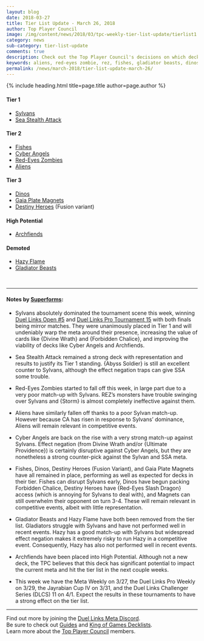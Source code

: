 ```yaml
---
layout: blog
date: 2018-03-27
title: Tier List Update - March 26, 2018
author: Top Player Council
image: /img/content/news/2018/03/tpc-weekly-tier-list-update/tierlist1.jpg
category: news
sub-category: tier-list-update
comments: true
description: Check out the Top Player Council's decisions on which decks are the best in the Meta!
keywords: aliens, red-eyes zombie, rez, fishes, gladiator beasts, dinos, ssa, water, sea stealth attack, cyber angels, ca, magnets, hazy, hazy flame, destiny heroes, tier, tier 1, flying fish, sylvans, archfiends, demoted
permalink: /news/march-2018/tier-list-update-march-26/
---
```


{% include heading.html title=page.title author=page.author %}

#### Tier 1
* [Sylvans](/tier-list/sylvans/) 
* [Sea Stealth Attack](/tier-list/sea-stealth-attack/)

#### Tier 2
* [Fishes](/tier-list/fishes/) 
* [Cyber Angels](/tier-list/cyber-angels/) 
* [Red-Eyes Zombies](/tier-list/red-eyes-zombies/) 
* [Aliens](/tier-list/aliens/) 

#### Tier 3
* [Dinos](/tier-list/dinos/) 
* [Gaia Plate Magnets](/tier-list/magnet-warriors/) 
* [Destiny Heroes](/tier-list/destiny-heroes/) (Fusion variant)

#### High Potential
* [Archfiends](/tier-list/archfiends/) 

#### Demoted
* [Hazy Flame](/tier-list/hazy-flame/)  
* [Gladiator Beasts](/tier-list/gladiator-beasts/)

<br>

---

#### Notes by [Superforms]():  

* Sylvans absolutely dominated the tournament scene this week, winning [Duel Links Open #5](https://dlmbeta.netlify.com/tournaments/duel-links-open/5/report/) and [Duel Links Pro Tournament 15](https://dlmbeta.netlify.com/tournaments/duel-links-pro/15/report/) with both finals being mirror matches. They were unanimously placed in Tier 1 and will undeniably warp the meta around their presence, increasing the value of cards like {Divine Wrath} and {Forbidden Chalice}, and improving the viability of decks like Cyber Angels and Archfiends.  

* Sea Stealth Attack remained a strong deck with representation and results to justify its Tier 1 standing. {Abyss Soldier} is still an excellent counter to Sylvans, although the effect negation traps can give SSA some trouble.  

* Red-Eyes Zombies started to fall off this week, in large part due to a very poor match-up with Sylvans. REZ’s monsters have trouble swinging over Sylvans and {Storm} is almost completely ineffective against them.  

* Aliens have similarly fallen off thanks to a poor Sylvan match-up. However because CA has risen in response to Sylvans’ dominance, Aliens will remain relevant in competitive events.  

* Cyber Angels are back on the rise with a very strong match-up against Sylvans. Effect negation (from Divine Wrath and/or {Ultimate Providence}) is certainly disruptive against Cyber Angels, but they are nonetheless a strong counter-pick against the Sylvan and SSA meta.  

* Fishes, Dinos, Destiny Heroes (Fusion Variant), and Gaia Plate Magnets have all remained in place, performing as well as expected for decks in their tier. Fishes can disrupt Sylvans early, Dinos have begun packing Forbidden Chalice, Destiny Heroes have {Red-Eyes Slash Dragon} access (which is annoying for Sylvans to deal with), and Magnets can still overwhelm their opponent on turn 3-4. These will remain relevant in competitive events, albeit with little representation.  

* Gladiator Beasts and Hazy Flame have both been removed from the tier list. Gladiators struggle with Sylvans and have not performed well in recent events. Hazy has a good match-up with Sylvans but widespread effect negation makes it extremely risky to run Hazy in a competitive event. Consequently, Hazy has also not performed well in recent events.  

* Archfiends have been placed into High Potential. Although not a new deck, the TPC believes that this deck has significant potential to impact the current meta and hit the tier list in the next couple weeks.  

* This week we have the Meta Weekly on 3/27, the Duel Links Pro Weekly on 3/29, the Jayrabian Cup IV on 3/31, and the Duel Links Challenger Series (DLCS) 11 on 4/1. Expect the results in these tournaments to have a strong effect on the tier list.  

---

Find out more by joining the [Duel Links Meta Discord](/discord/).  
Be sure to check out [Guides](/guides/) and [King of Games Decklists](/top-decks/).  
Learn more about the [Top Player Council](/top-player-council/) members.   
